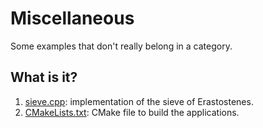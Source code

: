 # Miscellaneous

Some examples that don't really belong in a category.

## What is it?

1. [sieve.cpp](sieve.cpp): implementation of the sieve of Erastostenes.
1. [CMakeLists.txt](CMakeLists.txt): CMake file to build the applications.
